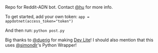 Repo for Reddit-ADN bot. Contact [@hu](http://alpha.app.net/hu) for more info.

To get started, add your own token:
<code>app = appdotnet(access_token="token")</code>

And then run:
<code>python post.py</code>

Big thanks to [@duerig](http://alpha.app.net/duerig/) for making [Dev Lite](http://jonathonduerig.com/dev-lite/)!
I should also mention that this uses [@simondlr](http://alpha.app.net/simondlr)'s Python Wrapper!
